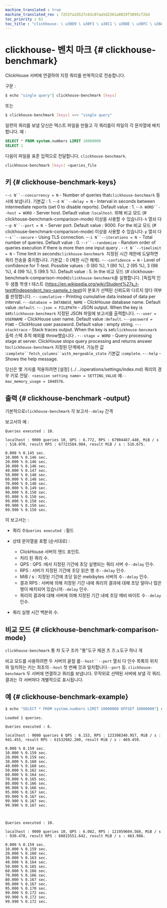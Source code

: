 ```yaml
--- 
machine_translated : true 
machine_translated_rev : 72537a2d527c63c07aa5d2361a8829f3895cf2bd 
toc_priority : 61 
toc_title : "clickhouse- \ u30D9 \ u30F3 \ u30C1 \ u30DE \ u30FC \ u30AF" 
--- 
```


# clickhouse- 벤치 마크 {# clickhouse-benchmark} 

ClickHouse 서버에 연결하여 지정 쿼리를 반복적으로 전송합니다. 

구문 : 

```bash 
$ echo "single query"| clickhouse-benchmark [keys] 
``` 

또는 

```bash 
$ clickhouse-benchmark [keys] <<< "single query" 
``` 

일련의 쿼리를 보낼 당신은 텍스트 파일을 만들고 각 쿼리를이 파일의 각 문자열에 배치합니다. 예 : 

```sql 
SELECT * FROM system.numbers LIMIT 10000000 
SELECT 1 
``` 

다음이 파일을 표준 입력으로 전달합니다. `clickhouse-benchmark`.

```bash 
clickhouse-benchmark [keys] <queries_file 
``` 

## 키 {# clickhouse-benchmark-keys} 

-`-c N``--concurrency = N` - Number of queries that`clickhouse-benchmark` 동시에 보냅니다. 기본값 : 1. 
-`-d N``--delay = N` - Interval in seconds between intermediate reports (set 0 to disable reports). Default value : 1. 
-`-h WORD``--host = WORD` - Server host. Default value :`localhost`. 위해 비교 모드 (# clickhouse-benchmark-comparison-mode) 이상을 사용할 수 있습니다`-h` 열쇠 다 
-`-p N``--port = N `- Server port. Default value : 9000. For the 비교 모드 (# clickhouse-benchmark-comparison-mode) 이상을 사용할 수 있습니다`-p` 열쇠 다 
-`-s``--secure` - Using TLS connection. 
-`-i N``--iterations = N `- Total number of queries. Default value : 0.
-`-r``--randomize` - Random order of queries execution if there is more then one input query . 
-`-t N``--timelimit = N` - Time limit in seconds`clickhouse-benchmark `지정된 시간 제한에 도달하면 쿼리 전송을 중지합니다. 기본값 : 0 (제한 시간 해제). 
-`--confidence = N` - Level of confidence for T-test. Possible values : 0 (80 %), 1 (90 %), 2 (95 %), 3 (98 %), 4 (99 %), 5 (99.5 %). Default value : 5. In the 비교 모드 (# clickhouse-benchmark-comparison-mode)`clickhouse-benchmark`을 실행합니다. [독립적 인 두 샘플 학생 t 테스트 (https://en.wikipedia.org/wiki/Student%27s_t-test#Independent_two-sample_t-test)이 분포가 선택된 신뢰도와 다르지 않다 여부 를 판정합니다. 
-`--cumulative` - Printing cumulative data instead of data per interval. 
-`--database = DATABASE_NAME` - ClickHouse database name. Default value :`default`.
-`--json = FILEPATH` - JSON output. When the key is set`clickhouse-benchmark` 지정된 JSON 파일에 보고서를 출력합니다. 
-`--user = USERNAME` - ClickHouse user name. Default value :`default`.
-`--password = PSWD` - ClickHouse user password. Default value : empty string. 
-`--stacktrace` - Stack traces output. When the key is set`clickhouse-bencmark` 출력 스택 추적 예외를 throw했습니다 . 
-`--stage = WORD` - Query processing stage at server. ClickHouse stops query processing and returns answer to`clickhouse-benchmark` 지정된 단계에서. 가능한 값 :`complete``fetch_columns``with_mergeable_state` 기본값 :`complete`. 
-`--help` - Shows the help message. 

당신은 몇 가지를 적용하려면 [설정] (../ ../operations/settings/index.md) 쿼리의 경우 키로 전달`- <session setting name> = SETTING_VALUE` 예`--max_memory_usage = 1048576`. 

## 출력 {# clickhouse-benchmark -output} 

기본적으로`clickhouse-benchmark` 각 보고서`--delay` 간격 

보고서의 예 : 

```text
Queries executed : 10. 

localhost : 9000 queries 10, QPS : 6.772, RPS : 67904487.440, MiB / s : 518.070, result RPS : 67721584.984, result MiB / s : 516.675. 

0.000 % 0.145 sec. 
10.000 % 0.146 sec. 
20.000 % 0.146 sec. 
30.000 % 0.146 sec. 
40.000 % 0.147 sec. 
50.000 % 0.148 sec. 
60.000 % 0.148 sec. 
70.000 % 0.148 sec. 
80.000 % 0.149 sec. 
90.000 % 0.150 sec. 
95.000 % 0.150 sec. 
99.000 % 0.150 sec. 
99.900 % 0.150 sec. 
99.990 % 0.150 sec. 
``` 

이 보고서는 : 

- 쿼리 수`Queries executed :`필드 

- 상태 문자열을 포함 (순서대로) : 

    - ClickHouse 서버의 엔드 포인트.
    - 처리 된 쿼리 수. 
    - QPS : QPS :에서 지정된 기간에 초당 실행되는 쿼리 서버 수`--delay` 인수. 
    - RPS : 서버가 지정된 기간에 초당 읽은 행 수`--delay` 인수. 
    - MiB / s : 지정된 기간에 초당 읽은 mebibytes 서버의 수`--delay` 인수. 
    - 결과 RPS : 서버에 의해 지정된 기간 내에 쿼리의 결과에 대해 초당 얼마나 많은 행이 배치되어 있습니까`--delay` 인수. 
    - 쿼리의 결과에 대해 서버에 의해 지정된 기간 내에 초당 메비 바이트 수`--delay` 인수. 

- 쿼리 실행 시간 백분위 수. 

## 비교 모드 {# clickhouse-benchmark-comparison-mode} 

`clickhouse-benchmark` 통 차 도구 조카 "통"도구 채권 츠 즈ュ도구 하나 개 

비교 모드를 사용하려면 두 서버의 끝점 를`--host``--port` 열쇠 다 인수 목록의 위치와 일치하는 키는 최초의`--host` 첫 번째 것과 일치합니다`--port` 등. `clickhouse-benchmark` 두 서버에 연결하고 쿼리를 보냅니다. 무작위로 선택된 서버에 보낼 각 쿼리. 결과는 각 서버마다 개별적으로 표시됩니다. 

## 예 {# clickhouse-benchmark-example}

```bash 
$ echo "SELECT * FROM system.numbers LIMIT 10000000 OFFSET 10000000"| clickhouse-benchmark -i 10 
``` 

```text 
Loaded 1 queries. 

Queries executed : 6. 

localhost : 9000 queries 6 QPS : 6.153, RPS : 123398340.957, MiB / s : 941.455, result RPS : 61532982.200, result MiB / s : 469.459. 

0.000 % 0.159 sec. 
10.000 % 0.159 sec. 
20.000 % 0.159 sec. 
30.000 % 0.160 sec. 
40.000 % 0.160 sec. 
50.000 % 0.162 sec. 
60.000 % 0.164 sec. 
70.000 % 0.165 sec. 
80.000 % 0.166 sec. 
90.000 % 0.166 sec. 
95.000 % 0.167 sec. 
99.000 % 0.167 sec. 
99.900 % 0.167 sec.
99.990 % 0.167 sec.


 
Queries executed : 10.

localhost : 9000 queries 10, QPS : 6.082, RPS : 121959604.568, MiB / s : 930.478, result RPS : 60815551.642, result MiB / s : 463.986. 

0.000 % 0.159 sec. 
10.000 % 0.159 sec. 
20.000 % 0.160 sec. 
30.000 % 0.163 sec. 
40.000 % 0.164 sec. 
50.000 % 0.165 sec. 
60.000 % 0.166 sec. 
70.000 % 0.166 sec. 
80.000 % 0.167 sec. 
90.000 % 0.167 sec. 
95.000 % 0.170 sec. 
99.000 % 0.172 sec. 
99.900 % 0.172 sec. 
99.990 % 0.172 sec. 
```
